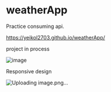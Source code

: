 # weatherApp
Practice consuming api.

https://yeikol2703.github.io/weatherApp/


project in process


![image](https://user-images.githubusercontent.com/58798908/133008095-4855c1c5-a2e1-48fd-89d9-936a741f8b72.png)

Responsive design

![Uploading image.png…]()






